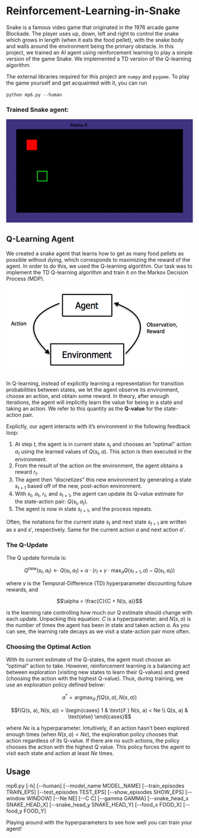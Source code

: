 # Reinforcement-Learning-in-Snake

Snake is a famous video game that originated in the 1976 arcade game Blockade. The player uses up, down, left and right to control the snake which grows in length (when it eats the food pellet), with the snake body and walls around the environment being the primary obstacle. In this project, we trained an AI agent using reinforcement learning to play a simple version of the game Snake. We implemented a TD version of the Q-learning algorithm.

The external libraries required for this project are `numpy` and `pygame`. To play the game yourself and get acquainted with it, you can run

`python mp6.py --human` 

### Trained Snake agent:
![alt text](https://github.com/XiongjieDai/Reinforcement-Learning-in-Snake/blob/main/snake.gif)

## Q-Learning Agent

We created a snake agent that learns how to get as many food pellets as possible without dying, which corresponds to maximizing the reward of the agent. In order to do this, we used the Q-learning algorithm. Our task was to implement the TD Q-learning algorithm and train it on the Markov Decision Process (MDP).

![alt text](https://github.com/XiongjieDai/Reinforcement-Learning-in-Snake/blob/main/RL_loop.png)

In Q-learning, instead of explicitly learning a representation for transition probabilities between states, we let the agent observe its environment, choose an action, and obtain some reward. In theory, after enough iterations, the agent will implicitly learn the value for being in a state and taking an action. We refer to this quantity as the **Q-value** for the state-action pair.

Explictly, our agent interacts with it’s environment in the following feedback loop:

1. At step $t$, the agent is in current state $s_t$ and chooses an “optimal” action $a_t$ using the learned values of $Q(s_t,a)$. This acton is then executed in the environment.
2. From the result of the action on the environment, the agent obtains a reward $r_t$.
3. The agent then “discretizes” this new environment by generating a state $s_{t+1}$ based off of the new, post-action environment.
4. With $s_t$, $a_t$, $r_t$, and $s_{t+1}$, the agent can update its Q-value estimate for the state-action pair: $Q(s_t,a_t)$.
5. The agent is now in state $s_{t+1}$, and the process repeats.
   
Often, the notations for the current state $s_t$ and next state $s_{t+1}$ are written as $s$ and $s'$, respectively. Same for the current action $a$ and next action $a'$.

### The Q-Update

The Q update formula is:

$$Q^{\text{new}}(s_t, a_t) \leftarrow Q(s_t, a_t) + \alpha \cdot \left( r_t + \gamma \cdot \max_a Q(s_{t+1}, a) - Q(s_t, a_t) \right)$$

where $\gamma$ is the Temporal-Difference (TD) hyperparameter discounting future rewards, and

$$\alpha = \frac{C}{C + N(s, a)}$$


is the learning rate controlling how much our Q estimate should change with each update. Unpacking this equation: $C$ is a hyperparameter, and $N(s,a)$ is the number of times the agent has been in state and taken action $a$. As you can see, the learning rate decays as we visit a state-action pair more often.

### Choosing the Optimal Action

With its current estimate of the Q-states, the agent must choose an “optimal” action to take. However, reinforcement learning is a balancing act between exploration (visiting new states to learn their Q-values) and greed (choosing the action with the highest Q-value). Thus, during training, we use an exploration policy defined below:

$$a^* = {\mathrm{argmax}_a}\ f(Q(s, a), N(s, a))$$

$$f(Q(s, a), N(s, a)) = 
\begin{cases} 
1 & \text{if } N(s, a) < Ne \\
Q(s, a) & \text{else}
\end{cases}$$



where $Ne$ is a hyperparameter. Intuitively, if an action hasn’t been explored enough times (when $N(s,a) < Ne$), the exploration policy chooses that action regardless of its Q-value. If there are no such actions, the policy chooses the action with the highest Q value. This policy forces the agent to visit each state and action at least $Ne$ times.

## Usage

mp6.py [-h] [--human] [--model_name MODEL_NAME] [--train_episodes TRAIN_EPS] [--test_episodes TEST_EPS] [--show_episodes SHOW_EPS] [--window WINDOW] [--Ne NE] [--C C]
              [--gamma GAMMA] [--snake_head_x SNAKE_HEAD_X] [--snake_head_y SNAKE_HEAD_Y] [--food_x FOOD_X] [--food_y FOOD_Y]
              
Playing around with the hyperparameters to see how well you can train your agent!
